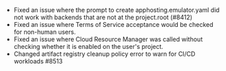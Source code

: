 - Fixed an issue where the prompt to create apphosting.emulator.yaml did not work with backends that are not at the project.root (#8412)
- Fixed an issue where Terms of Service acceptance would be checked for non-human users.
- Fixed an issue where Cloud Resource Manager was called without checking whether it is enabled on the user's project.
- Changed artifact registry cleanup policy error to warn for CI/CD workloads #8513
